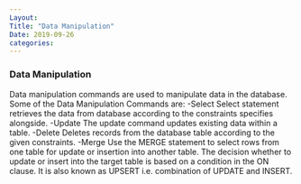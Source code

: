 ```yaml
---
Layout:
Title: "Data Manipulation"
Date: 2019-09-26
categories:
---
```

### Data Manipulation
Data manipulation commands are used to manipulate data in the database.
Some of the Data Manipulation Commands are:
-Select
Select statement retrieves the data from database according to the constraints specifies alongside.
-Update
The update command updates existing data within a table.
-Delete
Deletes records from the database table according to the given constraints.
-Merge
Use the MERGE statement to select rows from one table for update or insertion into another table. The decision whether to update or insert into the target table is based on a condition in the ON clause. It is also known as UPSERT i.e. combination of UPDATE and INSERT.





